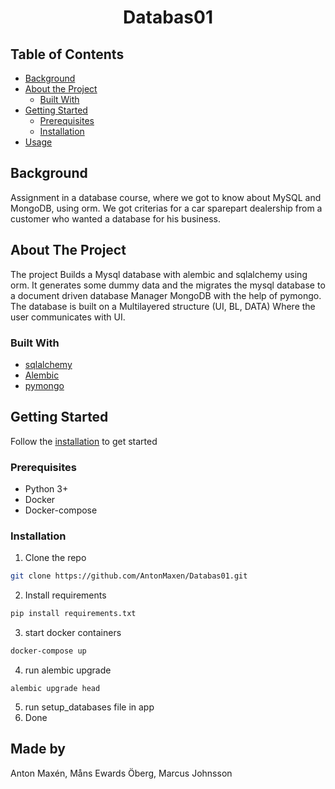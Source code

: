 <center><h1>Databas01</h1></center>
<!-- TABLE OF CONTENTS -->

<!--ts-->
## Table of Contents ##
* [Background](#background)
* [About the Project](#about-the-project)
  * [Built With](#built-with)
* [Getting Started](#getting-started)
  * [Prerequisites](#prerequisites)
  * [Installation](#installation)
* [Usage](#usage)
<!--te-->

## Background ##
Assignment in a database course, where we got to know about MySQL and MongoDB, using orm. We got criterias for a car sparepart dealership from a customer who wanted a database for his business.

<!-- ABOUT THE PROJECT -->
## About The Project
The project Builds a Mysql database with alembic and sqlalchemy using orm. It generates some dummy data and the migrates the mysql database to a document driven database Manager MongoDB with the help of pymongo. The database is built on a Multilayered structure (UI, BL, DATA) Where the user communicates with UI.

### Built With
* [sqlalchemy](https://www.sqlalchemy.org/)
* [Alembic](https://alembic.sqlalchemy.org/en/latest/)
* [pymongo](https://pymongo.readthedocs.io/en/stable/)


<!-- GETTING STARTED -->
## Getting Started

Follow the [installation](#installation) to get started

### Prerequisites

* Python 3+
* Docker
* Docker-compose

### Installation

1. Clone the repo
```sh
git clone https://github.com/AntonMaxen/Databas01.git
```
2. Install requirements
```sh
pip install requirements.txt 
```
3. start docker containers
```sh
docker-compose up
```
4. run alembic upgrade
```
alembic upgrade head
```
5. run setup_databases file in app
6. Done


<!-- USAGE EXAMPLES -->
## Made by
Anton Maxén, Måns Ewards Öberg, Marcus Johnsson
